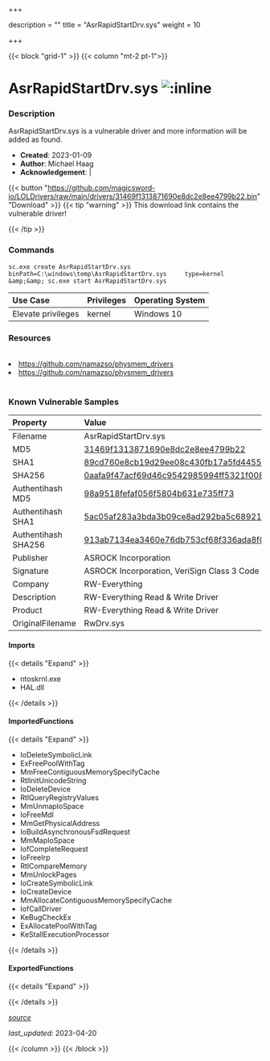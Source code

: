 +++

description = ""
title = "AsrRapidStartDrv.sys"
weight = 10

+++


{{< block "grid-1" >}}
{{< column "mt-2 pt-1">}}


# AsrRapidStartDrv.sys ![:inline](/images/twitter_verified.png) 


### Description

AsrRapidStartDrv.sys is a vulnerable driver and more information will be added as found.

- **Created**: 2023-01-09
- **Author**: Michael Haag
- **Acknowledgement**:  | [](https://twitter.com/)

{{< button "https://github.com/magicsword-io/LOLDrivers/raw/main/drivers/31469f1313871690e8dc2e8ee4799b22.bin" "Download" >}}
{{< tip "warning" >}}
This download link contains the vulnerable driver!

{{< /tip >}}

### Commands

```
sc.exe create AsrRapidStartDrv.sys binPath=C:\windows\temp\AsrRapidStartDrv.sys     type=kernel &amp;&amp; sc.exe start AsrRapidStartDrv.sys
```

| Use Case | Privileges | Operating System | 
|:---- | ---- | ---- |
| Elevate privileges | kernel | Windows 10 |

### Resources
<br>
<li><a href=" https://github.com/namazso/physmem_drivers"> https://github.com/namazso/physmem_drivers</a></li>
<li><a href="https://github.com/namazso/physmem_drivers">https://github.com/namazso/physmem_drivers</a></li>
<br>

### Known Vulnerable Samples

| Property           | Value |
|:-------------------|:------|
| Filename           | AsrRapidStartDrv.sys |
| MD5                | [31469f1313871690e8dc2e8ee4799b22](https://www.virustotal.com/gui/file/31469f1313871690e8dc2e8ee4799b22) |
| SHA1               | [89cd760e8cb19d29ee08c430fb17a5fd4455c741](https://www.virustotal.com/gui/file/89cd760e8cb19d29ee08c430fb17a5fd4455c741) |
| SHA256             | [0aafa9f47acf69d46c9542985994ff5321f00842a28df2396d4a3076776a83cb](https://www.virustotal.com/gui/file/0aafa9f47acf69d46c9542985994ff5321f00842a28df2396d4a3076776a83cb) |
| Authentihash MD5   | [98a9518fefaf056f5804b631e735ff73](https://www.virustotal.com/gui/search/authentihash%253A98a9518fefaf056f5804b631e735ff73) |
| Authentihash SHA1  | [5ac05af283a3bda3b09ce8ad292ba5c689216b7a](https://www.virustotal.com/gui/search/authentihash%253A5ac05af283a3bda3b09ce8ad292ba5c689216b7a) |
| Authentihash SHA256| [913ab7134ea3460e76db753cf68f336ada8f0b9c397be88c75f9567a8694f4a5](https://www.virustotal.com/gui/search/authentihash%253A913ab7134ea3460e76db753cf68f336ada8f0b9c397be88c75f9567a8694f4a5) |
| Publisher         | ASROCK Incorporation |
| Signature         | ASROCK Incorporation, VeriSign Class 3 Code Signing 2010 CA, VeriSign   |
| Company           | RW-Everything |
| Description       | RW-Everything Read &amp; Write Driver |
| Product           | RW-Everything Read &amp; Write Driver |
| OriginalFilename  | RwDrv.sys |


#### Imports
{{< details "Expand" >}}
* ntoskrnl.exe
* HAL.dll

{{< /details >}}
#### ImportedFunctions
{{< details "Expand" >}}
* IoDeleteSymbolicLink
* ExFreePoolWithTag
* MmFreeContiguousMemorySpecifyCache
* RtlInitUnicodeString
* IoDeleteDevice
* RtlQueryRegistryValues
* MmUnmapIoSpace
* IoFreeMdl
* MmGetPhysicalAddress
* IoBuildAsynchronousFsdRequest
* MmMapIoSpace
* IofCompleteRequest
* IoFreeIrp
* RtlCompareMemory
* MmUnlockPages
* IoCreateSymbolicLink
* IoCreateDevice
* MmAllocateContiguousMemorySpecifyCache
* IofCallDriver
* KeBugCheckEx
* ExAllocatePoolWithTag
* KeStallExecutionProcessor

{{< /details >}}
#### ExportedFunctions
{{< details "Expand" >}}

{{< /details >}}


[*source*](https://github.com/magicsword-io/LOLDrivers/tree/main/yaml/asrrapidstartdrv.yaml)

*last_updated:* 2023-04-20








{{< /column >}}
{{< /block >}}
